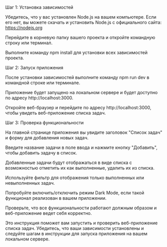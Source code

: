 Шаг 1: Установка зависимостей

Убедитесь, что у вас установлен Node.js на вашем компьютере. Если его нет, вы можете скачать и установить Node.js с официального сайта: https://nodejs.org

Перейдите в корневую папку вашего проекта и откройте командную строку или терминал.

Выполните команду npm install для установки всех зависимостей проекта.

Шаг 2: Запуск приложения

После установки зависимостей выполните команду npm run dev в командной строке или терминале.

Приложение будет запущено на локальном сервере и будет доступно по адресу http://localhost:3000.

Откройте веб-браузер и перейдите по адресу http://localhost:3000, чтобы увидеть веб-приложение списка задач.

Шаг 3: Проверка функциональности

На главной странице приложения вы увидите заголовок "Список задач" и форму для добавления новых задач.

Введите название задачи в поле ввода и нажмите кнопку "Добавить", чтобы добавить задачу в список.

Добавленные задачи будут отображаться в виде списка с возможностью отметить их как выполненные, удалить их из списка.

Используйте фильтр для отображения только выполненных или невыполненных задач.

Попробуйте включить/отключить режим Dark Mode, если такой функционал реализован в вашем приложении.

Проверьте, что все функциональности работают должным образом и веб-приложение ведет себя корректно.

Это инструкция поможет вам запустить и проверить веб-приложение списка задач. Убедитесь, что ваши зависимости установлены и следуйте шагам в инструкции для запуска приложения на вашем локальном сервере.
